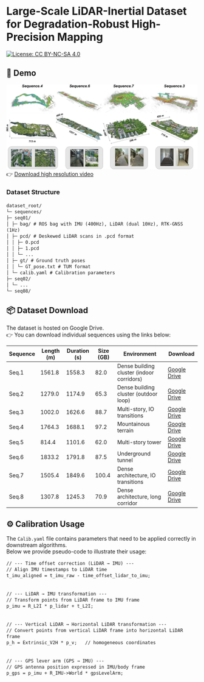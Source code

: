 # Large-Scale LiDAR-Inertial Dataset for Degradation-Robust High-Precision Mapping

[![License: CC BY-NC-SA 4.0](https://img.shields.io/badge/License-CC%20BY--NC--SA%204.0-lightgrey.svg)](https://creativecommons.org/licenses/by-nc-sa/4.0/)

## 🎥 Demo
![Watch the video](./images/abstract.png)
👉 [Download high resolution video](https://github.com/CNITECH-CV-LAB/Backpack2025/releases/download/v1.0/ral-video-2k.mp4)

### Dataset Structure
```
dataset_root/
└─ sequences/
├─ seq01/
│ ├─ bag/ # ROS bag with IMU (400Hz), LiDAR (dual 10Hz), RTK-GNSS (1Hz)
│ ├─ pcd/ # Deskewed LiDAR scans in .pcd format
│ │ ├─ 0.pcd
│ │ ├─ 1.pcd
│ │ └─ ...
│ ├─ gt/ # Ground truth poses
│ │ └─ GT_pose.txt # TUM format
│ └─ calib.yaml # Calibration parameters
├─ seq02/
│ └─ ...
└─ seq08/
```
## 📦 Dataset Download

The dataset is hosted on Google Drive.  
👉 You can download individual sequences using the links below:

| Sequence | Length (m) | Duration (s) | Size (GB) | Environment | Download |
|----------|------------|--------------|-----------|-------------|----------|
| Seq.1    | 1561.8     | 1558.3       | 82.0      | Dense building cluster (indoor corridors) | [Google Drive](https://drive.google.com/uc?export=download&id=1s_sdhkQ7Y_fUqMUQd8Yc1hGOYbanCqgk) |
| Seq.2    | 1279.0     | 1174.9       | 65.3      | Dense building cluster (outdoor loop) | [Google Drive](https://drive.google.com/drive/folders/1HziXgwLYM4R3ScwpPa9ji5uLE7ymjoeT?usp=sharing) |
| Seq.3    | 1002.0     | 1626.6       | 88.7      | Multi-story, IO transitions | [Google Drive](https://drive.google.com/drive/folders/1RKTCS6SkJSslJZrW-drs64IWBfMAOWwK?usp=sharing) |
| Seq.4    | 1764.3     | 1688.1       | 97.2      | Mountainous terrain | [Google Drive](https://drive.google.com/drive/folders/10yHw_eOWycX2a0OnMJBLyoy-yjc826Dt?usp=sharing) |
| Seq.5    | 814.4      | 1101.6       | 62.0      | Multi-story tower | [Google Drive](https://drive.google.com/drive/folders/1xaCqjbXj2sNH95n96ffxfRvb3UWVtAcT?usp=sharing) |
| Seq.6    | 1833.2     | 1791.8       | 87.5      | Underground tunnel | [Google Drive](https://drive.google.com/drive/folders/1vhj8Q3JxPpNxt2TsAX2YkaGjcZ-I1Uuz?usp=sharing) |
| Seq.7    | 1505.4     | 1849.6       | 100.4     | Dense architecture, IO transitions | [Google Drive](https://drive.google.com/drive/folders/125LCBJGUaMmdgsdZeyWkj0_FLzLeJyxj?usp=sharing) |
| Seq.8    | 1307.8     | 1245.3       | 70.9      | Dense architecture, long corridor | [Google Drive](https://drive.google.com/drive/folders/1shiITpCrXfFCJXHbW1Tnt3Vusmg1c2M9?usp=sharing) |

## ⚙️ Calibration Usage

The `Calib.yaml` file contains parameters that need to be applied correctly in downstream algorithms.  
Below we provide pseudo-code to illustrate their usage:

```
// --- Time offset correction (LiDAR → IMU) ---
// Align IMU timestamps to LiDAR time
t_imu_aligned = t_imu_raw - time_offset_lidar_to_imu;


// --- LiDAR → IMU transformation ---
// Transform points from LiDAR frame to IMU frame
p_imu = R_L2I * p_lidar + t_L2I;


// --- Vertical LiDAR → Horizontal LiDAR transformation ---
// Convert points from vertical LiDAR frame into horizontal LiDAR frame
p_h = Extrinsic_V2H * p_v;   // homogeneous coordinates


// --- GPS lever arm (GPS → IMU) ---
// GPS antenna position expressed in IMU/body frame
p_gps = p_imu + R_IMU->World * gpsLevelArm;
```
